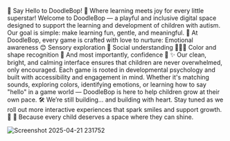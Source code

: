 🎉 Say Hello to DoodleBop! 🎉
 Where learning meets joy for every little superstar!
Welcome to DoodleBop — a playful and inclusive digital space designed to support the learning and development of children with autism. Our goal is simple: make learning fun, gentle, and meaningful.
🧩 At DoodleBop, every game is crafted with love to nurture:
Emotional awareness 😊
Sensory exploration 🎵
Social understanding 🧑‍🤝‍🧑
Color and shape recognition 🎨
And most importantly, confidence 💪
✨ Our clean, bright, and calming interface ensures that children are never overwhelmed, only encouraged. Each game is rooted in developmental psychology and built with accessibility and engagement in mind.
Whether it's matching sounds, exploring colors, identifying emotions, or learning how to say "hello" in a game world — DoodleBop is here to help children grow at their own pace.
🛠️ We’re still building… and building with heart.
 Stay tuned as we roll out more interactive experiences that spark smiles and support growth. 💛
🌈 Because every child deserves a space where they can shine.

![Screenshot 2025-04-21 231752](https://github.com/user-attachments/assets/4365c8cb-0d17-40a3-ada6-c8c2a9837cbc)


